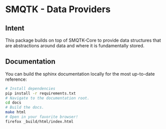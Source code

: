 # SMQTK - Data Providers

## Intent
This package builds on top of SMQTK-Core to provide data structures that are
abstractions around data and where it is fundamentally stored.

## Documentation
You can build the sphinx documentation locally for the most up-to-date
reference:
```bash
# Install dependencies
pip install -r requirements.txt
# Navigate to the documentation root.
cd docs
# Build the docs.
make html
# Open in your favorite browser!
firefox _build/html/index.html
```
